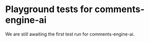 # Playground tests for comments-engine-ai
We are still awaiting the first test run for comments-engine-ai.
